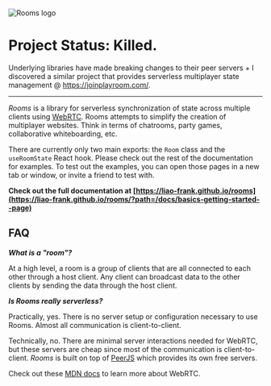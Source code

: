 

\
![Rooms logo](https://i.imgur.com/Ioau0V2.png)

# Project Status: Killed.

Underlying libraries have made breaking changes to their peer servers + I discovered a similar project that provides serverless multiplayer state management @ https://joinplayroom.com/.

----

_Rooms_ is a library for serverless synchronization of state across multiple clients using [WebRTC](https://developer.mozilla.org/en-US/docs/Web/API/WebRTC_API). Rooms attempts to simplify the creation of multiplayer websites. Think in terms of chatrooms, party games, collaborative whiteboarding, etc.

There are currently only two main exports: the `Room` class and the `useRoomState` React hook. Please check out the rest of the documentation for examples. To test out the examples, you can open those pages in a new tab or window, or invite a friend to test with.

**Check out the full documentation at [https://liao-frank.github.io/rooms](https://liao-frank.github.io/rooms/?path=/docs/basics-getting-started--page)**

## FAQ

_**What is a "room"?**_

At a high level, a room is a group of clients that are all connected to each other through a host client. Any client can broadcast data to the other clients by sending the data through the host client.

_**Is Rooms really serverless?**_

Practically, yes. There is no server setup or configuration necessary to use Rooms. Almost all communication is client-to-client.

Technically, no. There are minimal server interactions needed for WebRTC, but these servers are cheap since most of the communication is client-to-client. _Rooms_ is built on top of [PeerJS](https://peerjs.com/) which provides its own free servers.

Check out these [MDN docs](https://developer.mozilla.org/en-US/docs/Web/API/WebRTC_API) to learn more about WebRTC.
